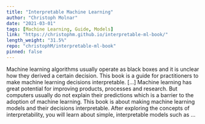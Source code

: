 ```yaml
---
title: "Interpretable Machine Learning"
author: "Christoph Molnar"
date: "2021-03-01"
tags: [Machine Learning, Guide, Models]
link: "https://christophm.github.io/interpretable-ml-book/"
length_weight: "31.5%"
repo: "christophM/interpretable-ml-book"
pinned: false
---
```


Machine learning algorithms usually operate as black boxes and it is unclear how they derived a certain decision. This book is a guide for practitioners to make machine learning decisions interpretable. [...] Machine learning has great potential for improving products, processes and research. But computers usually do not explain their predictions which is a barrier to the adoption of machine learning. This book is about making machine learning models and their decisions interpretable. After exploring the concepts of interpretability, you will learn about simple, interpretable models such as ...
